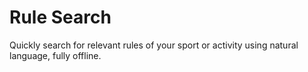 # Rule Search

Quickly search for relevant rules of your sport or activity using natural language, fully offline.
